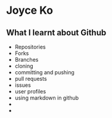 # Joyce Ko
## What I learnt about Github

- Repositories
- Forks
- Branches
- cloning
- committing and pushing
- pull requests
- issues
- user profiles
- using markdown in github
- 
- 
